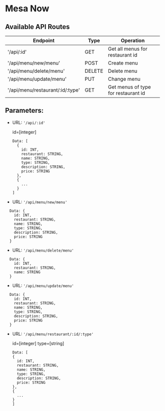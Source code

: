 # Mesa Now


## Available API Routes

| Endpoint                        | Type   | Operation                           |
|---------------------------------|--------|-------------------------------------|
| '/api/:id'                      | GET    | Get all menus for restaurant id     |
| '/api/menu/new/menu'            | POST   | Create menu                         |
| '/api/menu/delete/menu'         | DELETE | Delete menu                         |
| '/api/menu/update/menu'         | PUT    | Change menu                         |
| '/api/menu/restaurant/:id/:type'| GET    | Get menus of type for restaurant id |


## Parameters:

- URL: `'/api/:id'`

  id=[integer]

  ```
  Data: [
    {
      id: INT,
      restaurant: STRING,
      name: STRING,
      type: STRING,
      description: STRING,
      price: STRING
    },
    {
      ...
    }
  ]
  ```

- URL: `'/api/menu/new/menu'`

```
  Data: {
    id: INT,
    restaurant: STRING,
    name: STRING,
    type: STRING,
    description: STRING,
    price: STRING
  }
  ```

- URL: `'/api/menu/delete/menu'`

```
  Data: {
    id: INT,
    restaurant: STRING,
    name: STRING
  }
  ```

- URL: `'/api/menu/update/menu'`

```
  Data: {
    id: INT,
    restaurant: STRING,
    name: STRING,
    type: STRING,
    description: STRING,
    price: STRING
  }
  ```

- URL: `'/api/menu/restaurant/:id/:type'`

    id=[integer]
    type=[string]

    ```
    Data: [
    {
      id: INT,
      restaurant: STRING,
      name: STRING,
      type: STRING,
      description: STRING,
      price: STRING
    },
    {
      ...
    }
  ]
  ```